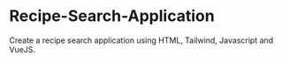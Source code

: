 # Recipe-Search-Application
Create a recipe search application using HTML, Tailwind, Javascript and VueJS.
